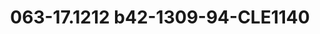 ---
title: 063-17.1212 b42-1309-94-CLE1140
image: 063-17.1212 b42-1309-94-CLE1140.jpg
brand: sposo
layout: vestito
---